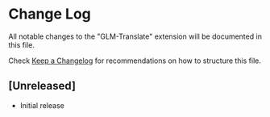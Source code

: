 # Change Log

All notable changes to the "GLM-Translate" extension will be documented in this file.

Check [Keep a Changelog](http://keepachangelog.com/) for recommendations on how to structure this file.

## [Unreleased]

- Initial release
